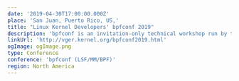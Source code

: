 ```yaml
---
date: '2019-04-30T17:00:00.000Z'
place: 'San Juan, Puerto Rico, US,'
title: "Linux Kernel Developers' bpfconf 2019"
description: 'bpfconf is an invitation-only technical workshop run by the Linux community in order to bring BPF core developers together, to discuss new ideas and to work out improvements to the BPF subsystem that will make their way into future mainline kernels and into the LLVM BPF backend.'
linkUrl: 'http://vger.kernel.org/bpfconf2019.html'
ogImage: ogImage.png
type: Conference
conference: 'bpfconf (LSF/MM/BPF)'
region: North America
---
```


